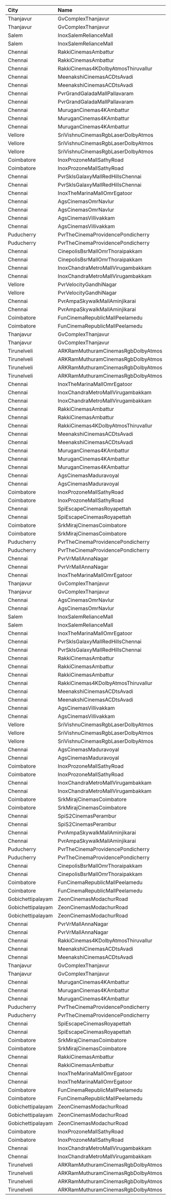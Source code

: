 | City              | Name                                | Language |  Time | Type          | Price | Capacity | Booked |
| :---------------- | :---------------------------------- | :------- | ----: | :------------ | ----: | -------: | -----: |
| Thanjavur         | GvComplexThanjavur                  | Tamil    | 11:00 | I             |  120₹ |      110 |     61 |
| Thanjavur         | GvComplexThanjavur                  | Tamil    | 11:00 | Ii            |  100₹ |      105 |     52 |
| Salem             | InoxSalemRelianceMall               | Tamil    | 11:10 | Club          |  191₹ |       90 |      0 |
| Salem             | InoxSalemRelianceMall               | Tamil    | 11:10 | Executive     |   60₹ |       11 |      0 |
| Chennai           | RakkiCinemasAmbattur                | Tamil    | 11:30 | Premium       |  150₹ |       91 |      0 |
| Chennai           | RakkiCinemasAmbattur                | Tamil    | 11:30 | Executive     |  110₹ |      210 |      2 |
| Chennai           | RakkiCinemas4KDolbyAtmosThiruvallur | Tamil    | 11:30 | PremiumCircle |  110₹ |      509 |     23 |
| Chennai           | MeenakshiCinemasACDtsAvadi          | Tamil    | 11:30 | PremiumPc     |  110₹ |      157 |     26 |
| Chennai           | MeenakshiCinemasACDtsAvadi          | Tamil    | 11:30 | ExecutivePc   |  110₹ |      441 |     22 |
| Chennai           | PvrGrandGaladaMallPallavaram        | Tamil    | 11:35 | Classic       |   60₹ |       14 |      3 |
| Chennai           | PvrGrandGaladaMallPallavaram        | Tamil    | 11:35 | Prime         |  153₹ |       76 |     50 |
| Chennai           | MuruganCinemas4KAmbattur            | Tamil    | 11:40 | Box1          |  110₹ |       29 |      6 |
| Chennai           | MuruganCinemas4KAmbattur            | Tamil    | 11:40 | Box2          |  110₹ |       29 |     29 |
| Chennai           | MuruganCinemas4KAmbattur            | Tamil    | 11:40 | FirstClass    |  110₹ |      462 |      4 |
| Vellore           | SriVishnuCinemasRgbLaserDolbyAtmos  | Tamil    | 11:45 | Box           |  130₹ |       19 |     19 |
| Vellore           | SriVishnuCinemasRgbLaserDolbyAtmos  | Tamil    | 11:45 | Couple        |  130₹ |       15 |      0 |
| Vellore           | SriVishnuCinemasRgbLaserDolbyAtmos  | Tamil    | 11:45 | Gold          |  110₹ |      203 |    105 |
| Coimbatore        | InoxProzoneMallSathyRoad            | Tamil    | 11:55 | Club          |  153₹ |       91 |      0 |
| Coimbatore        | InoxProzoneMallSathyRoad            | Tamil    | 11:55 | Executive     |   60₹ |        3 |      0 |
| Chennai           | PvrSklsGalaxyMallRedHillsChennai    | Tamil    | 12:10 | Classic       |   60₹ |       22 |     22 |
| Chennai           | PvrSklsGalaxyMallRedHillsChennai    | Tamil    | 12:10 | Prime         |  153₹ |      135 |     79 |
| Chennai           | InoxTheMarinaMallOmrEgatoor         | Tamil    | 12:15 | Club          |  153₹ |       39 |      0 |
| Chennai           | AgsCinemasOmrNavlur                 | Tamil    | 12:20 | Pearl         |   60₹ |       39 |     21 |
| Chennai           | AgsCinemasOmrNavlur                 | Tamil    | 12:20 | Diamond       |  150₹ |      341 |    171 |
| Chennai           | AgsCinemasVillivakkam               | Tamil    | 12:30 | Pearl         |   60₹ |       10 |      0 |
| Chennai           | AgsCinemasVillivakkam               | Tamil    | 12:30 | Diamond       |  150₹ |       87 |     21 |
| Puducherry        | PvrTheCinemaProvidencePondicherry   | Tamil    | 12:40 | Elite         |  150₹ |      172 |     27 |
| Puducherry        | PvrTheCinemaProvidencePondicherry   | Tamil    | 12:40 | Premium       |  110₹ |       59 |      3 |
| Chennai           | CinepolisBsrMallOmrThoraipakkam     | Tamil    | 12:40 | Normal        |   60₹ |        9 |      9 |
| Chennai           | CinepolisBsrMallOmrThoraipakkam     | Tamil    | 12:40 | Executive     |  153₹ |       79 |     15 |
| Chennai           | InoxChandraMetroMallVirugambakkam   | Tamil    | 12:55 | Premiere      |   60₹ |        9 |      0 |
| Chennai           | InoxChandraMetroMallVirugambakkam   | Tamil    | 12:55 | Silver        |  153₹ |       74 |      0 |
| Vellore           | PvrVelocityGandhiNagar              | Tamil    | 13:15 | Classic       |   60₹ |        8 |      8 |
| Vellore           | PvrVelocityGandhiNagar              | Tamil    | 13:15 | Prime         |  153₹ |       80 |     33 |
| Chennai           | PvrAmpaSkywalkMallAminjikarai       | Tamil    | 13:25 | Classic       |   60₹ |       16 |     16 |
| Chennai           | PvrAmpaSkywalkMallAminjikarai       | Tamil    | 13:25 | Prime         |  153₹ |       89 |     52 |
| Coimbatore        | FunCinemaRepublicMallPeelamedu      | Tamil    | 13:30 | Executive     |  153₹ |      162 |    118 |
| Coimbatore        | FunCinemaRepublicMallPeelamedu      | Tamil    | 13:30 | Normal        |   60₹ |       19 |     19 |
| Thanjavur         | GvComplexThanjavur                  | Tamil    | 14:15 | I             |  120₹ |      110 |     61 |
| Thanjavur         | GvComplexThanjavur                  | Tamil    | 14:15 | Ii            |  100₹ |      105 |     52 |
| Tirunelveli       | ARKRamMuthuramCinemasRgbDolbyAtmos  | Tamil    | 14:30 | PremiumA      |  150₹ |       22 |     12 |
| Tirunelveli       | ARKRamMuthuramCinemasRgbDolbyAtmos  | Tamil    | 14:30 | PremiumB      |  150₹ |       22 |     16 |
| Tirunelveli       | ARKRamMuthuramCinemasRgbDolbyAtmos  | Tamil    | 14:30 | Platinum      |  150₹ |      373 |    210 |
| Tirunelveli       | ARKRamMuthuramCinemasRgbDolbyAtmos  | Tamil    | 14:30 | Gold          |  130₹ |      350 |    188 |
| Chennai           | InoxTheMarinaMallOmrEgatoor         | Tamil    | 15:00 | Club          |  153₹ |       24 |      0 |
| Chennai           | InoxChandraMetroMallVirugambakkam   | Tamil    | 15:00 | Premiere      |   60₹ |        2 |      0 |
| Chennai           | InoxChandraMetroMallVirugambakkam   | Tamil    | 15:00 | Silver        |  153₹ |        8 |      0 |
| Chennai           | RakkiCinemasAmbattur                | Tamil    | 15:00 | Premium       |  150₹ |       91 |      0 |
| Chennai           | RakkiCinemasAmbattur                | Tamil    | 15:00 | Executive     |  110₹ |      210 |      2 |
| Chennai           | RakkiCinemas4KDolbyAtmosThiruvallur | Tamil    | 15:00 | PremiumCircle |  110₹ |      509 |     23 |
| Chennai           | MeenakshiCinemasACDtsAvadi          | Tamil    | 15:00 | PremiumPc     |  110₹ |      157 |     28 |
| Chennai           | MeenakshiCinemasACDtsAvadi          | Tamil    | 15:00 | ExecutivePc   |  110₹ |      441 |     22 |
| Chennai           | MuruganCinemas4KAmbattur            | Tamil    | 15:05 | Box1          |  110₹ |       29 |      0 |
| Chennai           | MuruganCinemas4KAmbattur            | Tamil    | 15:05 | Box2          |  110₹ |       29 |     29 |
| Chennai           | MuruganCinemas4KAmbattur            | Tamil    | 15:05 | FirstClass    |  110₹ |      462 |      4 |
| Chennai           | AgsCinemasMaduravoyal               | Tamil    | 15:20 | Pearl         |   60₹ |       17 |     15 |
| Chennai           | AgsCinemasMaduravoyal               | Tamil    | 15:20 | Diamond       |  150₹ |      153 |     17 |
| Coimbatore        | InoxProzoneMallSathyRoad            | Tamil    | 15:25 | Club          |  153₹ |       45 |      0 |
| Coimbatore        | InoxProzoneMallSathyRoad            | Tamil    | 15:25 | Executive     |   60₹ |        2 |      0 |
| Chennai           | SpiEscapeCinemasRoyapettah          | Tamil    | 15:35 | Elite         |  191₹ |       54 |     54 |
| Chennai           | SpiEscapeCinemasRoyapettah          | Tamil    | 15:35 | Budget        |   60₹ |        6 |      6 |
| Coimbatore        | SrkMirajCinemasCoimbatore           | Tamil    | 15:35 | Executive     |  191₹ |      190 |    146 |
| Coimbatore        | SrkMirajCinemasCoimbatore           | Tamil    | 15:35 | Special       |   60₹ |       21 |     21 |
| Puducherry        | PvrTheCinemaProvidencePondicherry   | Tamil    | 15:50 | Elite         |  150₹ |      172 |     32 |
| Puducherry        | PvrTheCinemaProvidencePondicherry   | Tamil    | 15:50 | Premium       |  110₹ |       59 |      7 |
| Chennai           | PvrVrMallAnnaNagar                  | Tamil    | 16:15 | Classic       |   60₹ |       34 |     33 |
| Chennai           | PvrVrMallAnnaNagar                  | Tamil    | 16:15 | Prime         |  191₹ |      142 |    141 |
| Chennai           | InoxTheMarinaMallOmrEgatoor         | Tamil    | 16:20 | Club          |  153₹ |       30 |      0 |
| Thanjavur         | GvComplexThanjavur                  | Tamil    | 18:15 | I             |  120₹ |      110 |     61 |
| Thanjavur         | GvComplexThanjavur                  | Tamil    | 18:15 | Ii            |  100₹ |      105 |     52 |
| Chennai           | AgsCinemasOmrNavlur                 | Tamil    | 18:20 | Pearl         |   60₹ |       39 |     21 |
| Chennai           | AgsCinemasOmrNavlur                 | Tamil    | 18:20 | Diamond       |  150₹ |      341 |    186 |
| Salem             | InoxSalemRelianceMall               | Tamil    | 18:25 | Club          |  191₹ |       61 |      0 |
| Salem             | InoxSalemRelianceMall               | Tamil    | 18:25 | Executive     |   60₹ |        7 |      0 |
| Chennai           | InoxTheMarinaMallOmrEgatoor         | Tamil    | 18:30 | Club          |  153₹ |       62 |      0 |
| Chennai           | PvrSklsGalaxyMallRedHillsChennai    | Tamil    | 18:30 | Classic       |   60₹ |       22 |     21 |
| Chennai           | PvrSklsGalaxyMallRedHillsChennai    | Tamil    | 18:30 | Prime         |  153₹ |      135 |     74 |
| Chennai           | RakkiCinemasAmbattur                | Tamil    | 18:30 | Executive     |  110₹ |      210 |      0 |
| Chennai           | RakkiCinemasAmbattur                | Tamil    | 18:30 | Premium       |  150₹ |       91 |      0 |
| Chennai           | RakkiCinemasAmbattur                | Tamil    | 18:30 | Executive     |  110₹ |      210 |      6 |
| Chennai           | RakkiCinemas4KDolbyAtmosThiruvallur | Tamil    | 18:30 | PremiumCircle |  110₹ |      509 |     23 |
| Chennai           | MeenakshiCinemasACDtsAvadi          | Tamil    | 18:30 | PremiumPc     |  110₹ |      157 |     26 |
| Chennai           | MeenakshiCinemasACDtsAvadi          | Tamil    | 18:30 | ExecutivePc   |  110₹ |      441 |     22 |
| Chennai           | AgsCinemasVillivakkam               | Tamil    | 18:45 | Pearl         |   60₹ |       10 |      4 |
| Chennai           | AgsCinemasVillivakkam               | Tamil    | 18:45 | Diamond       |  150₹ |       87 |      7 |
| Vellore           | SriVishnuCinemasRgbLaserDolbyAtmos  | Tamil    | 18:45 | Box           |  130₹ |       19 |     19 |
| Vellore           | SriVishnuCinemasRgbLaserDolbyAtmos  | Tamil    | 18:45 | Couple        |  130₹ |       15 |      0 |
| Vellore           | SriVishnuCinemasRgbLaserDolbyAtmos  | Tamil    | 18:45 | Gold          |  110₹ |      203 |    105 |
| Chennai           | AgsCinemasMaduravoyal               | Tamil    | 18:50 | Pearl         |   60₹ |       17 |     14 |
| Chennai           | AgsCinemasMaduravoyal               | Tamil    | 18:50 | Diamond       |  150₹ |      153 |     21 |
| Coimbatore        | InoxProzoneMallSathyRoad            | Tamil    | 18:55 | Club          |  153₹ |       75 |      0 |
| Coimbatore        | InoxProzoneMallSathyRoad            | Tamil    | 18:55 | Executive     |   60₹ |        7 |      0 |
| Chennai           | InoxChandraMetroMallVirugambakkam   | Tamil    | 18:55 | Premiere      |   60₹ |        9 |      0 |
| Chennai           | InoxChandraMetroMallVirugambakkam   | Tamil    | 18:55 | Silver        |  153₹ |       44 |      0 |
| Coimbatore        | SrkMirajCinemasCoimbatore           | Tamil    | 19:00 | Executive     |  191₹ |      190 |    103 |
| Coimbatore        | SrkMirajCinemasCoimbatore           | Tamil    | 19:00 | Special       |   60₹ |       21 |     11 |
| Chennai           | SpiS2CinemasPerambur                | Tamil    | 19:05 | Elite         |  153₹ |       98 |     25 |
| Chennai           | SpiS2CinemasPerambur                | Tamil    | 19:05 | Budget        |   60₹ |       11 |      9 |
| Chennai           | PvrAmpaSkywalkMallAminjikarai       | Tamil    | 19:05 | Classic       |   60₹ |       16 |     16 |
| Chennai           | PvrAmpaSkywalkMallAminjikarai       | Tamil    | 19:05 | Prime         |  153₹ |       89 |     68 |
| Puducherry        | PvrTheCinemaProvidencePondicherry   | Tamil    | 19:10 | Elite         |  150₹ |      172 |     27 |
| Puducherry        | PvrTheCinemaProvidencePondicherry   | Tamil    | 19:10 | Premium       |  110₹ |       59 |      4 |
| Chennai           | CinepolisBsrMallOmrThoraipakkam     | Tamil    | 19:10 | Normal        |   60₹ |        9 |      8 |
| Chennai           | CinepolisBsrMallOmrThoraipakkam     | Tamil    | 19:10 | Executive     |  153₹ |       79 |     56 |
| Coimbatore        | FunCinemaRepublicMallPeelamedu      | Tamil    | 19:10 | Executive     |  153₹ |      162 |    127 |
| Coimbatore        | FunCinemaRepublicMallPeelamedu      | Tamil    | 19:10 | Normal        |   60₹ |       19 |     14 |
| Gobichettipalayam | ZeonCinemasModachurRoad             | Tamil    | 19:15 | Platinum      |  150₹ |       12 |      5 |
| Gobichettipalayam | ZeonCinemasModachurRoad             | Tamil    | 19:15 | Gold          |  110₹ |      106 |     49 |
| Gobichettipalayam | ZeonCinemasModachurRoad             | Tamil    | 19:15 | Silver        |   80₹ |       14 |      7 |
| Chennai           | PvrVrMallAnnaNagar                  | Tamil    | 22:00 | Classic       |   60₹ |       17 |     16 |
| Chennai           | PvrVrMallAnnaNagar                  | Tamil    | 22:00 | Prime         |  191₹ |       70 |     47 |
| Chennai           | RakkiCinemas4KDolbyAtmosThiruvallur | Tamil    | 22:00 | PremiumCircle |  110₹ |      509 |     23 |
| Chennai           | MeenakshiCinemasACDtsAvadi          | Tamil    | 22:00 | PremiumPc     |  110₹ |      157 |     26 |
| Chennai           | MeenakshiCinemasACDtsAvadi          | Tamil    | 22:00 | ExecutivePc   |  110₹ |      441 |     22 |
| Thanjavur         | GvComplexThanjavur                  | Tamil    | 22:00 | I             |  120₹ |      110 |     61 |
| Thanjavur         | GvComplexThanjavur                  | Tamil    | 22:00 | Ii            |  100₹ |      105 |     52 |
| Chennai           | MuruganCinemas4KAmbattur            | Tamil    | 22:05 | Box1          |  110₹ |       29 |      0 |
| Chennai           | MuruganCinemas4KAmbattur            | Tamil    | 22:05 | Box2          |  110₹ |       29 |     29 |
| Chennai           | MuruganCinemas4KAmbattur            | Tamil    | 22:05 | FirstClass    |  110₹ |      462 |      0 |
| Puducherry        | PvrTheCinemaProvidencePondicherry   | Tamil    | 22:10 | Elite         |  150₹ |      172 |     24 |
| Puducherry        | PvrTheCinemaProvidencePondicherry   | Tamil    | 22:10 | Premium       |  110₹ |       59 |      0 |
| Chennai           | SpiEscapeCinemasRoyapettah          | Tamil    | 22:15 | Elite         |  191₹ |       54 |     28 |
| Chennai           | SpiEscapeCinemasRoyapettah          | Tamil    | 22:15 | Budget        |   60₹ |        6 |      6 |
| Coimbatore        | SrkMirajCinemasCoimbatore           | Tamil    | 22:15 | Executive     |  191₹ |      190 |    103 |
| Coimbatore        | SrkMirajCinemasCoimbatore           | Tamil    | 22:15 | Special       |   60₹ |       21 |     21 |
| Chennai           | RakkiCinemasAmbattur                | Tamil    | 22:15 | Premium       |  150₹ |       91 |      0 |
| Chennai           | RakkiCinemasAmbattur                | Tamil    | 22:15 | Executive     |  110₹ |      210 |      9 |
| Chennai           | InoxTheMarinaMallOmrEgatoor         | Tamil    | 22:20 | Club          |  153₹ |       62 |      0 |
| Chennai           | InoxTheMarinaMallOmrEgatoor         | Tamil    | 22:20 | Executive     |   60₹ |        1 |      0 |
| Coimbatore        | FunCinemaRepublicMallPeelamedu      | Tamil    | 22:20 | Executive     |  153₹ |      162 |     84 |
| Coimbatore        | FunCinemaRepublicMallPeelamedu      | Tamil    | 22:20 | Normal        |   60₹ |       19 |     14 |
| Gobichettipalayam | ZeonCinemasModachurRoad             | Tamil    | 22:20 | Platinum      |  150₹ |       12 |      5 |
| Gobichettipalayam | ZeonCinemasModachurRoad             | Tamil    | 22:20 | Gold          |  110₹ |      106 |     49 |
| Gobichettipalayam | ZeonCinemasModachurRoad             | Tamil    | 22:20 | Silver        |   80₹ |       14 |      7 |
| Coimbatore        | InoxProzoneMallSathyRoad            | Tamil    | 22:25 | Club          |  153₹ |       75 |      0 |
| Coimbatore        | InoxProzoneMallSathyRoad            | Tamil    | 22:25 | Executive     |   60₹ |        3 |      0 |
| Chennai           | InoxChandraMetroMallVirugambakkam   | Tamil    | 22:30 | Premiere      |   60₹ |        7 |      0 |
| Chennai           | InoxChandraMetroMallVirugambakkam   | Tamil    | 22:30 | Silver        |  153₹ |       80 |      0 |
| Tirunelveli       | ARKRamMuthuramCinemasRgbDolbyAtmos  | Tamil    | 22:30 | PremiumA      |  150₹ |       22 |     12 |
| Tirunelveli       | ARKRamMuthuramCinemasRgbDolbyAtmos  | Tamil    | 22:30 | PremiumB      |  150₹ |       22 |     12 |
| Tirunelveli       | ARKRamMuthuramCinemasRgbDolbyAtmos  | Tamil    | 22:30 | Platinum      |  150₹ |      373 |    212 |
| Tirunelveli       | ARKRamMuthuramCinemasRgbDolbyAtmos  | Tamil    | 22:30 | Gold          |  130₹ |      350 |    188 |